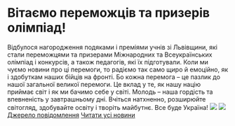 
# Вітаємо переможців та призерів олімпіад!
Відбулося нагородження подяками і преміями учнів зі Львівщини, які стали переможцями та призерами Міжнародних та Всеукраїнських олімпіад і конкурсів, а також педагогів, які їх підготували.
Коли ми чуємо новини про ці перемоги, то радіємо так само щиро й емоційно, як і здобуткам наших бійців на фронті. Бо кожна перемога – це пазлик до нашої загальної великої перемоги. Це вклад у те, як нашу націю приймає світ і як ми бачимо себе у світі.
Молодь – наша гордість та впевненість у завтрашньому дні. Вчіться натхненно, розширюйте світогляд, здобувайте освіту і творіть майбутнє.
Все буде Україна!
![](/images/вітаємо-переможців-та-призерів-олімпіад/photo_2022-08-26_17-16-51.jpg)
![](/images/вітаємо-переможців-та-призерів-олімпіад/photo_2022-08-26_17-16-57.jpg)
[Джерело повідомлення](https://m.facebook.com/story.php?story_fbid=pfbid02ja2S1mH9sbqbUimhatJsp7F18WNpL5xiXELQTfCZpSznSqe8iyEN6uUwVg9DoEsXl&amp;id=100000800510298)
[Читати усі новини](/news)
       